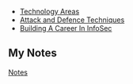- [Technology Areas](technology-areas.md)
- [Attack and Defence Techniques](attack-and-defence-techniques.md)
- [Building A Career In InfoSec](building-a-career-in-infosec.md)
## My Notes
[Notes](info-sec-notes.md)
